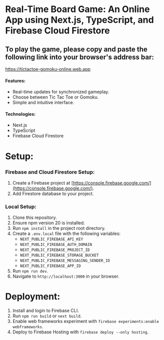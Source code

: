 # Real-Time Board Game: An Online App using Next.js, TypeScript, and Firebase Cloud Firestore

## To play the game, please copy and paste the following link into your browser's address bar:

https://tictactoe-gomoku-online.web.app

#### Features:

- Real-time updates for synchronized gameplay.
- Choose between Tic Tac Toe or Gomoku.
- Simple and intuitive interface.
#### Technologies:

- Next.js
- TypeScript
- Firebase Cloud Firestore
# Setup: 
### Firebase and Cloud Firestore Setup:

1. Create a Firebase project at [https://console.firebase.google.com/](https://console.firebase.google.com/).
2. Add Firestore database to your project.

### Local Setup:

1. Clone this repository.
2. Ensure npm version 20 is installed.
3. Run `npm install` in the project root directory.
4. Create a `.env.local` file with the following variables:
    - `NEXT_PUBLIC_FIREBASE_API_KEY`
    - `NEXT_PUBLIC_FIREBASE_AUTH_DOMAIN`
    - `NEXT_PUBLIC_FIREBASE_PROJECT_ID`
    - `NEXT_PUBLIC_FIREBASE_STORAGE_BUCKET`
    - `NEXT_PUBLIC_FIREBASE_MESSAGING_SENDER_ID`
    - `NEXT_PUBLIC_FIREBASE_APP_ID`
5. Run `npm run dev`.
6. Navigate to `http://localhost:3000` in your browser.

# Deployment:

1. Install and login to Firebase CLI.
2. Run `npm run build` or `next build`.
3. Enable web frameworks experiment with `firebase experiments:enable webframeworks`.
4. Deploy to Firebase Hosting with `firebase deploy --only hosting`.